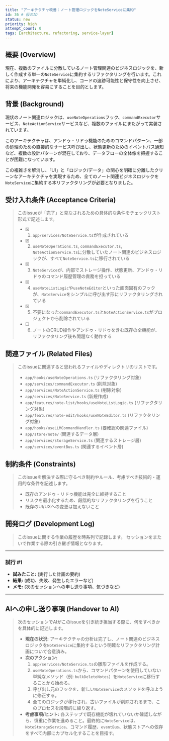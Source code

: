 ```yaml
---
title: "アーキテクチャ改善：ノート管理ロジックをNoteServiceに集約"
id: 36 # 仮のID
status: new
priority: high
attempt_count: 0
tags: [architecture, refactoring, service-layer]
---
```


## 概要 (Overview)

現在、複数のファイルに分散しているノート管理関連のビジネスロジックを、新しく作成する単一の`NoteService`に集約するリファクタリングを行います。これにより、アーキテクチャを単純化し、コードの追跡可能性と保守性を向上させ、将来の機能開発を容易にすることを目的とします。

## 背景 (Background)

現状のノート関連ロジックは、`useNoteOperations`フック、`commandExecutor`サービス、`NoteActionService`サービスなど、複数のファイルにまたがって実装されています。

このアーキテクチャは、アンドゥ・リドゥ機能のためのコマンドパターン、一部の処理のための直接的なサービス呼び出し、状態更新のためのイベントバス通知など、複数の設計パターンが混在しており、データフローの全体像を把握することが困難になっています。

この複雑さを解消し、「UI」と「ロジック/データ」の関心を明確に分離したクリーンなアーキテクチャを実現するため、全てのノート関連ビジネスロジックを`NoteService`に集約する本リファクタリングが必要となりました。

## 受け入れ条件 (Acceptance Criteria)

> このissueが「完了」と見なされるための具体的な条件をチェックリスト形式で記述します。
>
> - [x] 1. `app/services/NoteService.ts`が作成されている
> - [x] 2. `useNoteOperations.ts`, `commandExecutor.ts`, `NoteActionService.ts`に分散していたノート関連のビジネスロジックが、すべて`NoteService.ts`に移行されている
> - [x] 3. `NoteService`が、内部でストレージ操作、状態更新、アンドゥ・リドゥのコマンド履歴管理の責務を担っている
> - [x] 4. `useNoteListLogic`や`useNoteEditor`といった画面固有のフックが、`NoteService`をシンプルに呼び出す形にリファクタリングされている
> - [x] 5. 不要になった`commandExecutor.ts`と`NoteActionService.ts`がプロジェクトから削除されている
> - [ ] 6. ノートのCRUD操作やアンドゥ・リドゥを含む既存の全機能が、リファクタリング後も問題なく動作する

## 関連ファイル (Related Files)

> このissueに関連すると思われるファイルやディレクトリのリストです。
>
> - `app/hooks/useNoteOperations.ts` (リファクタリング対象)
> - `app/services/commandExecutor.ts` (削除対象)
> - `app/services/NoteActionService.ts` (削除対象)
> - `app/services/NoteService.ts` (新規作成)
> - `app/features/note-list/hooks/useNoteListLogic.ts` (リファクタリング対象)
> - `app/features/note-edit/hooks/useNoteEditor.ts` (リファクタリング対象)
> - `app/hooks/useLLMCommandHandler.ts` (要確認の関連ファイル)
> - `app/store/note/` (関連するデータ層)
> - `app/services/storageService.ts` (関連するストレージ層)
> - `app/services/eventBus.ts` (関連するイベント層)

## 制約条件 (Constraints)

> このissueを解決する際に守るべき制約やルール、考慮すべき技術的・運用的な条件を記述します。
>
> - 既存のアンドゥ・リドゥ機能は完全に維持すること
> - リスクを最小化するため、段階的なリファクタリングを行うこと
> - 既存のUI/UXへの変更は加えないこと

## 開発ログ (Development Log)

> このissueに関する作業の履歴を時系列で記録します。
> セッションをまたいで作業する際の引き継ぎ情報となります。

---
### 試行 #1

- **試みたこと:** (実行した計画の要約)
- **結果:** (成功、失敗、発生したエラーなど)
- **メモ:** (次のセッションへの申し送り事項、気づきなど)

---

## AIへの申し送り事項 (Handover to AI)

> 次のセッションでAIがこのissueを引き続き担当する際に、何をすべきかを具体的に記述します。
>
> - **現在の状況:** アーキテクチャの分析は完了し、ノート関連のビジネスロジックを`NoteService`に集約するという明確なリファクタリング計画について合意済み。
> - **次のアクション:**
>   1. `app/services/NoteService.ts`の雛形ファイルを作成する。
>   2. `useNoteOperations.ts`から、コマンドパターンを使用していない単純なメソッド（例: `bulkDeleteNotes`）を`NoteService`に移行することから始める。
>   3. 呼び出し元のフックを、新しい`NoteService`のメソッドを呼ぶように修正する。
>   4. 全てのロジックが移行され、古いファイルが削除されるまで、このプロセスを段階的に繰り返す。
> - **考慮事項/ヒント:** 各ステップで既存機能が壊れていないか確認しながら、慎重に作業を進めること。最終的に`NoteService`は、`NoteStorageService`、コマンド履歴、`eventBus`、状態ストアへの依存をすべて内部にカプセル化することを目指す。
